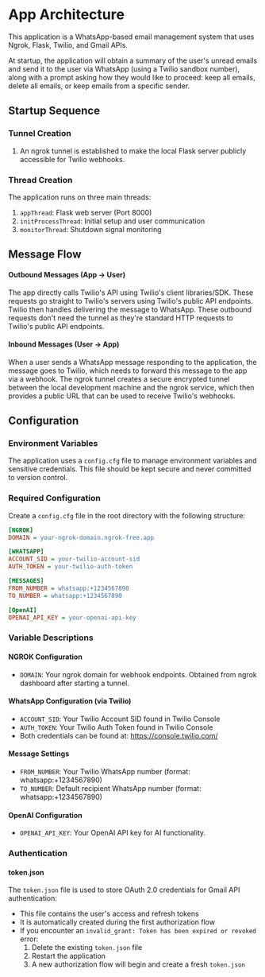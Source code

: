 # App Architecture

This application is a WhatsApp-based email management system that uses Ngrok, Flask, Twilio, and Gmail APIs. 

At startup, the application will obtain a summary of the user's unread emails and send it to the user via WhatsApp (using a Twilio sandbox number), along with a prompt asking how they would like to proceed: keep all emails, delete all emails, or keep emails from a specific sender.

## Startup Sequence
### Tunnel Creation
1. An ngrok tunnel is established to make the local Flask server publicly accessible for Twilio webhooks.

### Thread Creation
The application runs on three main threads:
1. `appThread`: Flask web server (Port 8000)
2. `initProcessThread`: Initial setup and user communication
3. `monitorThread`: Shutdown signal monitoring

## Message Flow
#### Outbound Messages (App → User)
The app directly calls Twilio's API using Twilio's client libraries/SDK. These requests go straight to Twilio's servers using Twilio's public API endpoints. Twilio then handles delivering the message to WhatsApp. These outbound requests don't need the tunnel as  they're standard HTTP requests to Twilio's public API endpoints.

#### Inbound Messages (User → App)
When a user sends a WhatsApp message responding to the application, the message goes to 
Twilio, which needs to forward this message to the app via a webhook. The ngrok tunnel creates a secure encrypted tunnel between the local development machine and the ngrok service, which then provides a public URL that can be used to receive Twilio's webhooks. 

## Configuration
### Environment Variables
The application uses a `config.cfg` file to manage environment variables and sensitive credentials. This file should be kept secure and never committed to version control.

### Required Configuration
Create a `config.cfg` file in the root directory with the following structure:

```ini
[NGROK]
DOMAIN = your-ngrok-domain.ngrok-free.app

[WHATSAPP]
ACCOUNT_SID = your-twilio-account-sid
AUTH_TOKEN = your-twilio-auth-token

[MESSAGES]
FROM_NUMBER = whatsapp:+1234567890
TO_NUMBER = whatsapp:+1234567890

[OpenAI]
OPENAI_API_KEY = your-openai-api-key
```

### Variable Descriptions
#### NGROK Configuration
- `DOMAIN`: Your ngrok domain for webhook endpoints. Obtained from ngrok dashboard after starting a tunnel.

#### WhatsApp Configuration (via Twilio)
- `ACCOUNT_SID`: Your Twilio Account SID found in Twilio Console
- `AUTH_TOKEN`: Your Twilio Auth Token found in Twilio Console
- Both credentials can be found at: https://console.twilio.com/

#### Message Settings
- `FROM_NUMBER`: Your Twilio WhatsApp number (format: whatsapp:+1234567890)
- `TO_NUMBER`: Default recipient WhatsApp number (format: whatsapp:+1234567890)

#### OpenAI Configuration
- `OPENAI_API_KEY`: Your OpenAI API key for AI functionality. 

### Authentication
#### token.json
The `token.json` file is used to store OAuth 2.0 credentials for Gmail API authentication:

- This file contains the user's access and refresh tokens
- It is automatically created during the first authorization flow
- If you encounter an `invalid_grant: Token has been expired or revoked` error:
  1. Delete the existing `token.json` file
  2. Restart the application
  3. A new authorization flow will begin and create a fresh `token.json`